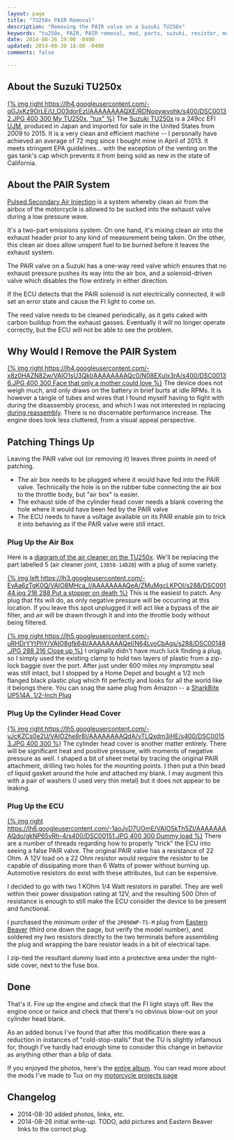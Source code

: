 ```yaml
---
layout: page
title: "TU250x PAIR Removal"
description: "Removing the PAIR valve on a Suzuki TU250x"
keywords: "tu250x, PAIR, PAIR removal, mod, parts, suzuki, resistor, motorcycle"
date: 2014-08-26 19:00 -0400
updated: 2014-08-30 18:00 -0400
comments: false

---
```


## About the Suzuki TU250x

[{% img right https://lh4.googleusercontent.com/-qGJxKz9OrLE/U_O03dorEzI/AAAAAAAAQXE/RDNooywvohk/s400/DSC00132.JPG 400 300 My TU250x, "tux" %}](https://picasaweb.google.com/lh/photo/mr5UEDcdjgIvcdwXa09C5490Bmq-8q5KVhdpQ6O0Fv4?feat=embedwebsite)
The [Suzuki TU250x] is a 249cc EFI [UJM], produced in Japan and
imported for sale in the United States from 2009 to 2015. It is a very
clean and efficient machine -- I personally have achieved an average
of 72 mpg since I bought mine in April of 2013. It meets stringent EPA
guidelines... with the exception of the venting on the gas tank's cap
which prevents it from being sold as new in the state of California.

[Suzuki TU250x]: http://www.suzukicycles.com/Product%20Lines/Cycles/Products/TU250X/2013/TU250X.aspx

[UJM]: http://en.wikipedia.org/wiki/Universal_Japanese_motorcycle


## About the PAIR System

[Pulsed Secondary Air Injection][psai] is a system whereby clean air
from the airbox of the motorcycle is allowed to be sucked into the
exhaust valve during a low pressure wave.

It's a two-part emissions system. On one hand, it's mixing clean air
into the exhaust header prior to any kind of measurement being
taken. On the other, this clean air does allow unspent fuel to be
burned before it leaves the exhaust system.

[psai]: http://en.wikipedia.org/wiki/Secondary_air_injection#Aspirated_air_injection

The PAIR valve on a Suzuki has a one-way reed valve which ensures that
no exhaust pressure pushes its way into the air box, and a
solenoid-driven valve which disables the flow entirely in either
direction.

If the ECU detects that the PAIR solenoid is not electrically
connected, it will set an error state and cause the FI light to come
on.

The reed valve needs to be cleaned periodically, as it gets caked with
carbon buildup from the exhaust gasses. Eventually it will no longer
operate correctly, but the ECU will not be able to see the problem.


## Why Would I Remove the PAIR System

[{% img right https://lh4.googleusercontent.com/-x8z0HAZN82w/VAIO1sU3QkI/AAAAAAAAQc0/N08EXulx3rA/s400/DSC00136.JPG 400 300 Face that only a mother could love %}](https://picasaweb.google.com/lh/photo/oJOJbqcFxsah5FmPXSN1Q_WkIx85wAtHIkQwnNxsipo?feat=embedwebsite)
The device does not weigh much, and only draws on the battery in brief
burts at idle RPMs. It is however a tangle of tubes and wires that I
found myself having to fight with during the disassembly process, and
which I was not interested in replacing
[during reassembly][kickstart].  There is no discernable performance
increase. The engine does look less cluttered, from a visual appeal
perspective.

[kickstart]: /projects/motorcycle/tu250x-kickstart/


## Patching Things Up

Leaving the PAIR valve out (or removing it) leaves three points in
need of patching.

- The air box needs to be plugged where it would have fed into the
  PAIR valve. Technically the hole is on the rubber tube connecting
  the air box to the throttle body, but "air box" is easier.
- The exhaust side of the cylinder head cover needs a blank covering
  the hole where it would have been fed by the PAIR valve
- The ECU needs to have a voltage available on its PAIR enable pin to
  trick it into behaving as if the PAIR valve were still intact.


### Plug Up the Air Box

Here is a [diagram of the air cleaner on the TU250x][diagram]. We'll
be replacing the part labelled 5 (air cleaner joint, `13858-14D20`)
with a plug of some variety.

[diagram]: http://www.suzukipartshouse.com/oemparts/a/suz/50d330f3f8700232d0b3dbcd/air-cleaner

[{% img left https://lh3.googleusercontent.com/-EyAa6zTgK0Q/VAIO8MHca_I/AAAAAAAAQeA/ZMuMgcLKPOI/s288/DSC00144.jpg 216 288 Put a stopper on death %}](https://picasaweb.google.com/lh/photo/xFWQMmU3YCokiJNxjXK3wvWkIx85wAtHIkQwnNxsipo?feat=embedwebsite)
This is the easiest to patch. Any plug that fits will do, as only
negative pressure will be occurring at this location. If you leave
this spot unplugged it will act like a bypass of the air filter, and
air will be drawn through it and into the throttle body without being
filtered.

[{% img right https://lh5.googleusercontent.com/-uRHDrYYtPhY/VAIO8gfk64I/AAAAAAAAQeI/N64LvoCbAgs/s288/DSC00148.JPG 288 216 Close up %}](https://picasaweb.google.com/lh/photo/23FIPez8m64BYfk-8dWDpfWkIx85wAtHIkQwnNxsipo?feat=embedwebsite)
I originally didn't have much luck finding a plug, so I simply used
the existing clamp to hold two layers of plastic from a zip-lock
baggie over the port. After just under 600 miles my impromptu seal was
still intact, but I stopped by a Home Depot and bought a 1/2 inch
flanged black plastic plug which fit perfectly and looks for all the
world like it belongs there. You can snag the same plug from Amazon -- a <a href="http://www.amazon.com/gp/product/B007AHLVFO/ref=as_li_tl?ie=UTF8&camp=1789&creative=390957&creativeASIN=B007AHLVFO&linkCode=as2&tag=obrieisapileo-20&linkId=Q4GO3AKVHQYUMKMI">SharkBite UP514A, 1/2-Inch Plug</a><img src="http://ir-na.amazon-adsystem.com/e/ir?t=obrieisapileo-20&l=as2&o=1&a=B007AHLVFO" width="1" height="1" border="0" alt="" style="border:none !important; margin:0px !important;" />


### Plug Up the Cylinder Head Cover

[{% img right https://lh5.googleusercontent.com/-vJcKZCs0e2U/VAIO2he8r8I/AAAAAAAAQdA/yTLQxdm3iHE/s400/DSC00153.JPG 400 300 %}](https://picasaweb.google.com/lh/photo/rKclstTub_k2GbDKcFYqRPWkIx85wAtHIkQwnNxsipo?feat=embedwebsite)
The cylinder head cover is another matter entirely. There will be
significant heat and positive pressure, with moments of negative
pressure as well. I shaped a bit of sheet metal by tracing the
original PAIR attachment, drilling two holes for the mounting
points. I then put a thin bead of liquid gasket around the hole and
attached my blank. I may augment this with a pair of washers (I used
very thin metal) but it does not appear to be leaking.


### Plug Up the ECU

[{% img right https://lh6.googleusercontent.com/-1aoJvD7UOmE/VAIO5kTh5ZI/AAAAAAAAQdo/gkNP65vRh-4/s400/DSC00151.JPG 400 300 Dummy load %}](https://picasaweb.google.com/lh/photo/-gYPWceAvyD6UjOZIXfufvWkIx85wAtHIkQwnNxsipo?feat=embedwebsite)
There are a number of threads regarding how to properly "trick" the
ECU into seeing a false PAIR valve. The original PAIR valve has a
resistance of 22 Ohm. A 12V load on a 22 Ohm resistor would require
the resistor to be capable of dissipating more than 6 Watts of power
without burning up. Automotive resistors do exist with these
attributes, but can be expensive.

I decided to go with two 1 KOhm 1/4 Watt resistors in parallel. They
are well within their power dissipation rating at 12V, and the
resulting 500 Ohm of resistance is enough to still make the ECU
consider the device to be present and functional.

I purchased the minimum order of the `2P090WP-TS-M` plug from
[Eastern Beaver] (third one down the page, but verify the model
number), and soldered my two resistors directly to the two terminals
before assembling the plug and wrapping the bare resistor leads in a
bit of electrical tape.

I zip-tied the resultant dummy load into a protective area under the
right-side cover, next to the fuse box.

[Eastern Beaver]: http://www.easternbeaver.com/Main/Elec__Products/Connectors/Sealed/SMTS/smts.html


## Done

That's it. Fire up the engine and check that the FI light stays
off. Rev the engine once or twice and check that there's no obvious
blow-out on your cylinder head blank.

As an added bonus I've found that after this modification there was a
reduction in instances of "cold-stop-stalls" that the TU is slightly
infamous for, though I've hardly had enough time to consider this
change in behavior as anything other than a blip of data.

If you enjoyed the photos, here's the [entire album](https://picasaweb.google.com/114793537781613459114/TU250xPAIRValve?authuser=0&authkey=Gv1sRgCJPOlbjdrIi9lgE&feat=directlink). You can read more about the mods I've made to Tux on my [motorcycle projects page](/projects/motorcycle/)


## Changelog

* 2014-08-30 added photos, links, etc.
* 2014-08-26 initial write-up. TODO, add pictures and Eastern Beaver
  links to the correct plug.
